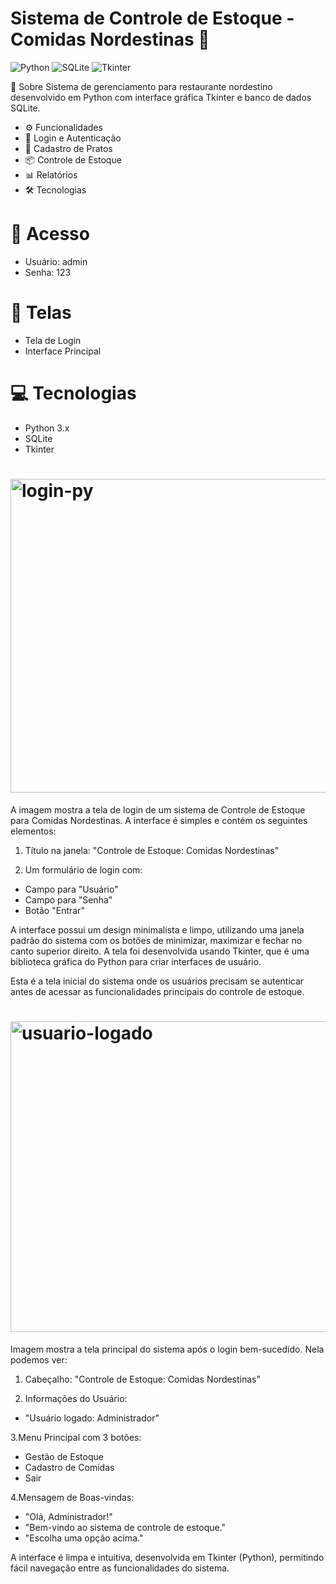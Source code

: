 # Sistema de Controle de Estoque - Comidas Nordestinas 🌵
<img alt="Python" src="https://img.shields.io/badge/Python-3.x-blue">

<img alt="SQLite" src="https://img.shields.io/badge/SQLite-3-green">

<img alt="Tkinter" src="https://img.shields.io/badge/Tkinter-GUI-orange">

📌 Sobre
Sistema de gerenciamento para restaurante nordestino desenvolvido em Python com interface gráfica Tkinter e banco de dados SQLite.

- ⚙️ Funcionalidades
- 🔐 Login e Autenticação
- 📝 Cadastro de Pratos
- 📦 Controle de Estoque
- 📊 Relatórios
- 🛠️ Tecnologias

# 🔑 Acesso
- Usuário: admin
- Senha: 123

# 📸 Telas

- Tela de Login
- Interface Principal

# 💻 Tecnologias
- Python 3.x
- SQLite
- Tkinter

# <img width="959" height="502" alt="login-py" src="https://github.com/user-attachments/assets/d37db678-3e82-4c36-952b-c623ab266132" />

A imagem mostra a tela de login de um sistema de Controle de Estoque para Comidas Nordestinas. A interface é simples e contém os seguintes elementos:

1. Título na janela: "Controle de Estoque: Comidas Nordestinas"
   
2. Um formulário de login com:
- Campo para "Usuário"
- Campo para "Senha"
- Botão "Entrar"
  
A interface possui um design minimalista e limpo, utilizando uma janela padrão do sistema com os botões de minimizar, maximizar e fechar no canto superior direito. A tela foi desenvolvida usando Tkinter, que é uma biblioteca gráfica do Python para criar interfaces de usuário.

Esta é a tela inicial do sistema onde os usuários precisam se autenticar antes de acessar as funcionalidades principais do controle de estoque.



# <img width="959" height="497" alt="usuario-logado" src="https://github.com/user-attachments/assets/25c7dc48-16b4-487e-8a69-9eb1a446e19d" />

Imagem mostra a tela principal do sistema após o login bem-sucedido. Nela podemos ver:

1. Cabeçalho: "Controle de Estoque: Comidas Nordestinas"

2. Informações do Usuário:

- "Usuário logado: Administrador"

3.Menu Principal com 3 botões:

- Gestão de Estoque
- Cadastro de Comidas
- Sair

4.Mensagem de Boas-vindas:

- "Olá, Administrador!"
- "Bem-vindo ao sistema de controle de estoque."
- "Escolha uma opção acima."

A interface é limpa e intuitiva, desenvolvida em Tkinter (Python), permitindo fácil navegação entre as funcionalidades do sistema.



